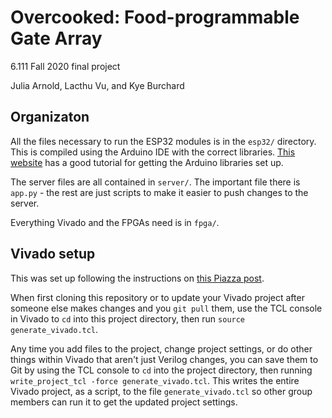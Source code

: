 # Overcooked: Food-programmable Gate Array

6.111 Fall 2020 final project

Julia Arnold, Lacthu Vu, and Kye Burchard

## Organizaton

All the files necessary to run the ESP32 modules is in the `esp32/` directory.
This is compiled using the Arduino IDE with the correct libraries. [This
website](https://randomnerdtutorials.com/installing-the-esp32-board-in-arduino-ide-windows-instructions/)
has a good tutorial for getting the Arduino libraries set up.

The server files are all contained in `server/`. The important file there is
`app.py` - the rest are just scripts to make it easier to push changes to the
server.

Everything Vivado and the FPGAs need is in `fpga/`.

## Vivado setup

This was set up following the instructions on [this Piazza
post](https://piazza.com/class/kdhxf9rp3k96op?cid=298).

When first cloning this repository or to update your Vivado project after
someone else makes changes and you `git pull` them, use the TCL console in
Vivado to `cd` into this project directory, then run `source
generate_vivado.tcl`.

Any time you add files to the project, change project settings, or do other
things within Vivado that aren't just Verilog changes, you can save them to Git
by using the TCL console to `cd` into the project directory, then running
`write_project_tcl -force generate_vivado.tcl`. This writes the entire Vivado
project, as a script, to the file `generate_vivado.tcl` so other group members
can run it to get the updated project settings.

